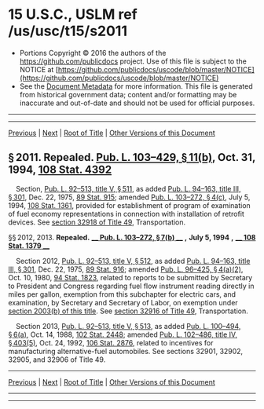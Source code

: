 ---
---

# 15 U.S.C., USLM ref /us/usc/t15/s2011

* Portions Copyright © 2016 the authors of the https://github.com/publicdocs project.
  Use of this file is subject to the NOTICE at [https://github.com/publicdocs/uscode/blob/master/NOTICE](https://github.com/publicdocs/uscode/blob/master/NOTICE)
* See the [Document Metadata](././../../../../..//README.md) for more information.
  This file is generated from historical government data; content and/or formatting may be inaccurate and out-of-date and should not be used for official purposes.

----------
----------

[Previous](./../../../../..//us/usc/t15/ch46/schV/m__us_usc_t15_s2003.md) | [Next](./../../../../..//us/usc/t15/ch46/schVI/m__us_usc_t15_ch46_schVI.md) | [Root of Title](./../../../../../) | [Other Versions of this Document](https://publicdocs.github.io/go/links?ns=uslm&ref=%2Fus%2Fusc%2Ft15%2Fs2011)

## § 2011. Repealed. [Pub. L. 103–429, § 11(b)][/us/pl/103/429/s11/b], Oct. 31, 1994, [108 Stat. 4392][/us/stat/108/4392]

    Section, [Pub. L. 92–513, title V, § 511][/us/pl/92/513/s511], as added [Pub. L. 94–163, title III, § 301][/us/pl/94/163/s301], Dec. 22, 1975, [89 Stat. 915][/us/stat/89/915]; amended [Pub. L. 103–272, § 4(c)][/us/pl/103/272/s4/c], July 5, 1994, [108 Stat. 1361][/us/stat/108/1361], provided for establishment of program of examination of fuel economy representations in connection with installation of retrofit devices. See [section 32918 of Title 49][/us/usc/t49/s32918], Transportation.

§§ 2012, 2013. __Repealed.__  __[__  __Pub. L. 103–272, § 7(b)__  __][/us/pl/103/272/s7/b]__  __,__  __July 5, 1994__  __,__  __[__  __108 Stat. 1379__  __][/us/stat/108/1379]__ 

    Section 2012, [Pub. L. 92–513, title V, § 512][/us/pl/92/513/s512], as added [Pub. L. 94–163, title III, § 301][/us/pl/94/163/s301], Dec. 22, 1975, [89 Stat. 916][/us/stat/89/916]; amended [Pub. L. 96–425, § 4(a)(2)][/us/pl/96/425/s4/a/2], Oct. 10, 1980, [94 Stat. 1823][/us/stat/94/1823], related to reports to be submitted by Secretary to President and Congress regarding fuel flow instrument reading directly in miles per gallon, exemption from this subchapter for electric cars, and examination, by Secretary and Secretary of Labor, on exemption under [section 2003(b) of this title][/us/usc/t15/s2003/b]. See [section 32916 of Title 49][/us/usc/t49/s32916], Transportation.

    Section 2013, [Pub. L. 92–513, title V, § 513][/us/pl/92/513/s513], as added [Pub. L. 100–494, § 6(a)][/us/pl/100/494/s6/a], Oct. 14, 1988, [102 Stat. 2448][/us/stat/102/2448]; amended [Pub. L. 102–486, title IV, § 403(5)][/us/pl/102/486/s403/5], Oct. 24, 1992, [106 Stat. 2876][/us/stat/106/2876], related to incentives for manufacturing alternative-fuel automobiles. See sections 32901, 32902, 32905, and 32906 of Title 49.

----------

[Previous](./../../../../..//us/usc/t15/ch46/schV/m__us_usc_t15_s2003.md) | [Next](./../../../../..//us/usc/t15/ch46/schVI/m__us_usc_t15_ch46_schVI.md) | [Root of Title](./../../../../../) | [Other Versions of this Document](https://publicdocs.github.io/go/links?ns=uslm&ref=%2Fus%2Fusc%2Ft15%2Fs2011)

----------
----------

[/us/pl/103/429/s11/b]: https://publicdocs.github.io/go/links?ns=uslm&ref=%2Fus%2Fpl%2F103%2F429%2Fs11%2Fb
[/us/stat/108/4392]: https://publicdocs.github.io/go/links?ns=uslm&ref=%2Fus%2Fstat%2F108%2F4392
[/us/pl/92/513/s511]: https://publicdocs.github.io/go/links?ns=uslm&ref=%2Fus%2Fpl%2F92%2F513%2Fs511
[/us/pl/94/163/s301]: https://publicdocs.github.io/go/links?ns=uslm&ref=%2Fus%2Fpl%2F94%2F163%2Fs301
[/us/stat/89/915]: https://publicdocs.github.io/go/links?ns=uslm&ref=%2Fus%2Fstat%2F89%2F915
[/us/pl/103/272/s4/c]: https://publicdocs.github.io/go/links?ns=uslm&ref=%2Fus%2Fpl%2F103%2F272%2Fs4%2Fc
[/us/stat/108/1361]: https://publicdocs.github.io/go/links?ns=uslm&ref=%2Fus%2Fstat%2F108%2F1361
[/us/usc/t49/s32918]: https://publicdocs.github.io/go/links?ns=uslm&ref=%2Fus%2Fusc%2Ft49%2Fs32918
[/us/pl/103/272/s7/b]: https://publicdocs.github.io/go/links?ns=uslm&ref=%2Fus%2Fpl%2F103%2F272%2Fs7%2Fb
[/us/stat/108/1379]: https://publicdocs.github.io/go/links?ns=uslm&ref=%2Fus%2Fstat%2F108%2F1379
[/us/pl/92/513/s512]: https://publicdocs.github.io/go/links?ns=uslm&ref=%2Fus%2Fpl%2F92%2F513%2Fs512
[/us/pl/94/163/s301]: https://publicdocs.github.io/go/links?ns=uslm&ref=%2Fus%2Fpl%2F94%2F163%2Fs301
[/us/stat/89/916]: https://publicdocs.github.io/go/links?ns=uslm&ref=%2Fus%2Fstat%2F89%2F916
[/us/pl/96/425/s4/a/2]: https://publicdocs.github.io/go/links?ns=uslm&ref=%2Fus%2Fpl%2F96%2F425%2Fs4%2Fa%2F2
[/us/stat/94/1823]: https://publicdocs.github.io/go/links?ns=uslm&ref=%2Fus%2Fstat%2F94%2F1823
[/us/usc/t15/s2003/b]: https://publicdocs.github.io/go/links?ns=uslm&ref=%2Fus%2Fusc%2Ft15%2Fs2003%2Fb
[/us/usc/t49/s32916]: https://publicdocs.github.io/go/links?ns=uslm&ref=%2Fus%2Fusc%2Ft49%2Fs32916
[/us/pl/92/513/s513]: https://publicdocs.github.io/go/links?ns=uslm&ref=%2Fus%2Fpl%2F92%2F513%2Fs513
[/us/pl/100/494/s6/a]: https://publicdocs.github.io/go/links?ns=uslm&ref=%2Fus%2Fpl%2F100%2F494%2Fs6%2Fa
[/us/stat/102/2448]: https://publicdocs.github.io/go/links?ns=uslm&ref=%2Fus%2Fstat%2F102%2F2448
[/us/pl/102/486/s403/5]: https://publicdocs.github.io/go/links?ns=uslm&ref=%2Fus%2Fpl%2F102%2F486%2Fs403%2F5
[/us/stat/106/2876]: https://publicdocs.github.io/go/links?ns=uslm&ref=%2Fus%2Fstat%2F106%2F2876


